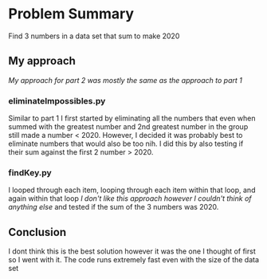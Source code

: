 # Problem Summary
Find 3 numbers in a data set that sum to make 2020

## My approach
*My approach for part 2 was mostly the same as the approach to part 1*
### eliminateImpossibles.py
Similar to part 1 I first started by eliminating all the numbers that even when summed with the greatest number and 2nd greatest number in the group still made a number < 2020.
However, I decided it was probably best to eliminate numbers that would also be too nih. I did this by also testing if their sum against the first 2 number > 2020.

### findKey.py
I looped through each item, looping through each item within that loop, and again within that loop *I don't like this approach however I couldn't think of anything else* and tested if the sum of the 3 numbers was 2020.

## Conclusion
I dont think this is the best solution however it was the one I thought of first so I went with it. The code runs extremely fast even with the size of the data set 
